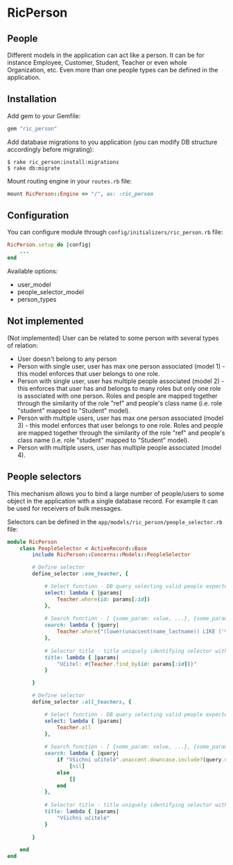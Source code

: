 # RicPerson

## People

Different models in the application can act like a person. It can be for instance Employee, Customer, Student, Teacher or even whole Organization, etc. Even more than one people types can be defined in the application.

## Installation

Add gem to your Gemfile:

```ruby
gem "ric_person"
```

Add database migrations to you application (you can modify DB structure accordingly before migrating):

    $ rake ric_person:install:migrations
    $ rake db:migrate

Mount routing engine in your `routes.rb` file:

```ruby
mount RicPerson::Engine => "/", as: :ric_person
```

## Configuration

You can configure module through `config/initializers/ric_person.rb` file:

```ruby
RicPerson.setup do |config|
    ...
end
```

Available options:

- user_model
- people_selector_model
- person_types

## Not implemented

(Not implemented) User can be related to some person with several types of relation:

- User doesn't belong to any person
- Person with single user, user has max one person associated (model 1) - this model enforces that user belongs to one role.
- Person with single user, user has multiple people associated (model 2) - this enforces that user has and belongs to many roles but only one role is associated with one person. Roles and people are mapped together through the similarity of the role "ref" and people's class name (i.e. role "student" mapped to "Student" model).
- Person with multiple users, user has max one person associated (model 3) - this model enforces that user belongs to one role. Roles and people are mapped together through the similarity of the role "ref" and people's class name (i.e. role "student" mapped to "Student" model).
- Person with multiple users, user has multiple people associated (model 4).

## People selectors

This mechanism allows you to bind a large number of people/users to some object in the application with a single database record. For example it can be used for receivers of bulk messages. 

Selectors can be defined in the `app/models/ric_person/people_selector.rb` file:

```ruby
module RicPerson
    class PeopleSelector < ActiveRecord::Base
        include RicPerson::Concerns::Models::PeopleSelector

        # Define selector
        define_selector :one_teacher, {

            # Select function - DB query selecting valid people expected to be returned
            select: lambda { |params|
                Teacher.where(id: params[:id])
            },
           
            # Search function - [ {some_param: value, ...}, {some_param: value, ...}, ... ] defining valid selector params expected to be returned
            search: lambda { |query|
                Teacher.where("(lower(unaccent(name_lastname)) LIKE ('%' || lower(unaccent(trim(:query))) || '%'))", query: query).map { |person| { id: person.id } }
            },
           
            # Selector title - title uniquely identifying selector with given params expected to be returned
            title: lambda { |params|
                "Učitel: #{Teacher.find_by(id: params[:id])}"
            }

        }

        # Define selector
        define_selector :all_teachers, {

            # Select function - DB query selecting valid people expected to be returned
            select: lambda { |params|
                Teacher.all
            },
           
            # Search function - [ {some_param: value, ...}, {some_param: value, ...}, ... ] defining valid selector params expected to be returned
            search: lambda { |query|
                if "Všichni učitelé".unaccent.downcase.include?(query.unaccent.downcase)
                    [nil]
                else
                    []
                end
            },
           
            # Selector title - title uniquely identifying selector with given params expected to be returned
            title: lambda { |params|
                "Všichni učitelé"
            }
            
        }

    end
end
```
